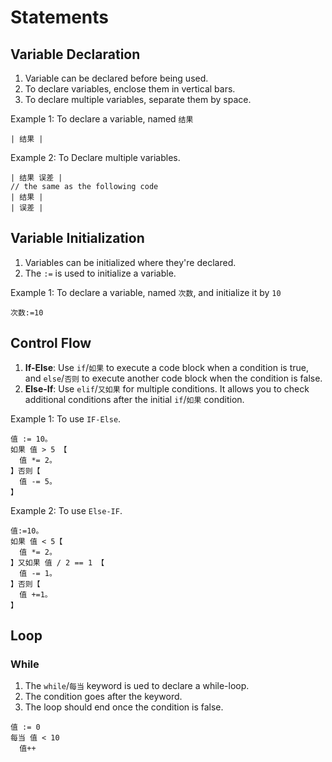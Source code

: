 # Statements

## Variable Declaration

1. Variable can be declared before being used.
2. To declare variables, enclose them in vertical bars.
3. To declare multiple variables, separate them by space.

Example 1: To declare a variable, named `结果`

```
| 结果 |
```

Example 2: To Declare multiple variables.

```
| 结果 误差 |
// the same as the following code
| 结果 |
| 误差 |
```

## Variable Initialization

1. Variables can be initialized where they're declared.
2. The `:=` is used to initialize a variable.

Example 1: To declare a variable, named `次数`, and initialize it by `10`

```
次数:=10
```

## Control Flow

1. **If-Else**: Use `if`/`如果` to execute a code block when a condition is true, and `else`/`否则` to execute another code block when the condition is false.
2. **Else-If**: Use `elif`/`又如果` for multiple conditions. It allows you to check additional conditions after the initial `if`/`如果` condition.

Example 1: To use `IF-Else`.

```
值 := 10。
如果 值 > 5 【
  值 *= 2。
】否则【
  值 -= 5。
】
```

Example 2: To use `Else-IF`.

```
值:=10。
如果 值 < 5【
  值 *= 2。
】又如果 值 / 2 == 1 【
  值 -= 1。
】否则【
  值 +=1。
】
```

## Loop

### While

1. The `while`/`每当` keyword is ued to declare a while-loop.
2. The condition goes after the keyword.
3. The loop should end once the condition is false.

```
值 := 0
每当 值 < 10
  值++
```
